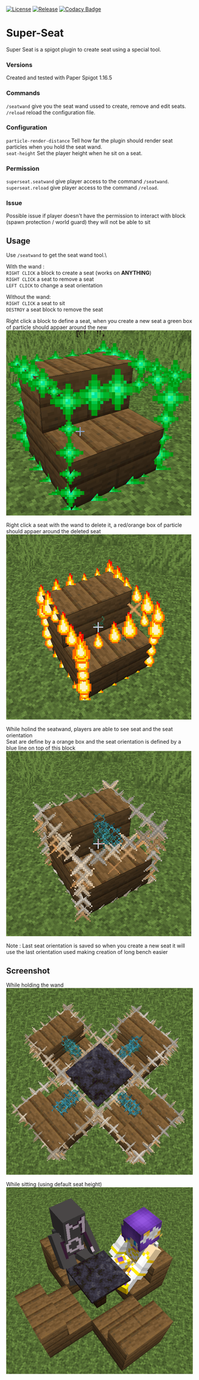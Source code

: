 [![License](https://img.shields.io/github/license/Blackoutburst/Super-Seat.svg)](LICENSE)
[![Release](https://img.shields.io/github/release/Blackoutburst/Super-Seat.svg)](https://github.com/Blackoutburst/Super-Seat/releases)
[![Codacy Badge](https://app.codacy.com/project/badge/Grade/79c2acb7bcca49efb5e6de1e680aa29b)](https://www.codacy.com/gh/Blackoutburst/Super-Seat/dashboard?utm_source=github.com&amp;utm_medium=referral&amp;utm_content=Blackoutburst/Super-Seat&amp;utm_campaign=Badge_Grade)
# Super-Seat
Super Seat is a spigot plugin to create seat using a special tool.

### Versions
Created and tested with Paper Spigot 1.16.5

### Commands
`/seatwand` give you the seat wand ussed to create, remove and edit seats.\
`/reload` reload the configuration file.

### Configuration
`particle-render-distance` Tell how far the plugin should render seat particles when you hold the seat wand.\
`seat-height` Set the player height when he sit on a seat.

### Permission
`superseat.seatwand` give player access to the command `/seatwand`.\
`superseat.reload` give player access to the command `/reload`.

### Issue
Possible issue if player doesn't have the permission to interact with block (spawn protection / world guard) they will not be able to sit

## Usage
Use `/seatwand` to get the seat wand tool.\

With the wand :\
`RIGHT CLICK` a block to create a seat (works on **ANYTHING**)\
`RIGHT CLICK` a seat to remove a seat\
`LEFT CLICK` to change a seat orientation

Without the wand:\
`RIGHT CLICK` a seat to sit\
`DESTROY` a seat block to remove the seat

Right click a block to define a seat, when you create a new seat a green box of particle should appaer around the new\
![create](/readme/create.png)

Right click a seat with the wand to delete it, a red/orange box of particle should appaer around the deleted seat\
![remove](/readme/remove.png)

While holind the seatwand, players are able to see seat and the seat orientation\
Seat are define by a orange box and the seat orientation is defined by a blue line on top of this block\
![seat](/readme/seat.png)

Note : Last seat orientation is saved so when you create a new seat it will use the last orientation used making creation of long bench easier

## Screenshot
While holding the wand\
![exemple](/readme/exemple.png)

While sitting (using default seat height)\
![exemple](/readme/exemple2.png)

